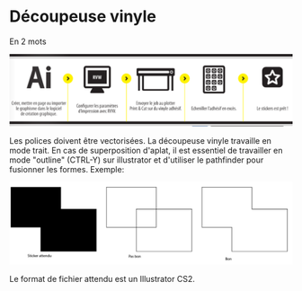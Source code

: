 # Découpeuse vinyle

 En 2 mots

![](../.gitbook/assets/image%20%2825%29.png)

Les polices doivent être vectorisées. La découpeuse vinyle travaille en mode trait. En cas de superposition d'aplat, il est essentiel de travailler en mode "outline" \(CTRL-Y\) sur illustrator et d'utiliser le pathfinder pour fusionner les formes. Exemple: 

![](../.gitbook/assets/image%20%2849%29.png)

Le format de fichier attendu est un Illustrator CS2. 



